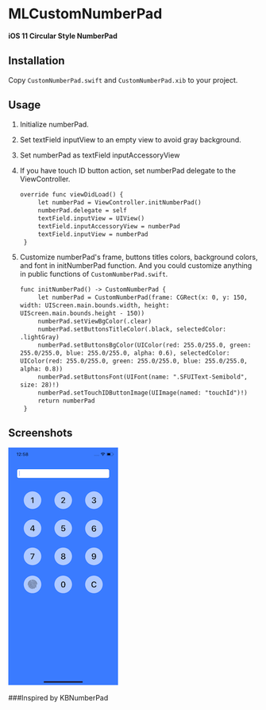 # MLCustomNumberPad

<b> iOS 11 Circular Style NumberPad </b> 

## Installation
Copy `CustomNumberPad.swift` and `CustomNumberPad.xib` to your project.

## Usage

1. Initialize numberPad.
2. Set textField inputView to an empty view to avoid gray background.
3. Set numberPad as textField inputAccessoryView
4. If you have touch ID button action, set numberPad delegate to the ViewController.
	<pre><code>override func viewDidLoad() {
		let numberPad = ViewController.initNumberPad()
		numberPad.delegate = self
		textField.inputView = UIView()
		textField.inputAccessoryView = numberPad
		textField.inputView = numberPad
	}</code></pre>


5. Customize numberPad's frame, buttons titles colors, background colors, and font in initNumberPad function. And you could customize anything in public functions of `CustomNumberPad.swift`.
	<pre><code>func initNumberPad() -> CustomNumberPad {
		let numberPad = CustomNumberPad(frame: CGRect(x: 0, y: 150, width: UIScreen.main.bounds.width, height: UIScreen.main.bounds.height - 150))
		numberPad.setViewBgColor(.clear)
		numberPad.setButtonsTitleColor(.black, selectedColor: .lightGray)
		numberPad.setButtonsBgColor(UIColor(red: 255.0/255.0, green: 255.0/255.0, blue: 255.0/255.0, alpha: 0.6), selectedColor: UIColor(red: 255.0/255.0, green: 255.0/255.0, blue: 255.0/255.0, alpha: 0.8))
		numberPad.setButtonsFont(UIFont(name: ".SFUIText-Semibold", size: 28)!)
		numberPad.setTouchIDButtonImage(UIImage(named: "touchId")!)
		return numberPad
	}</code></pre>

## Screenshots
![image](https://github.com/michilin/MLCustomNumberPad/blob/master/screenshot.png)

###Inspired by KBNumberPad